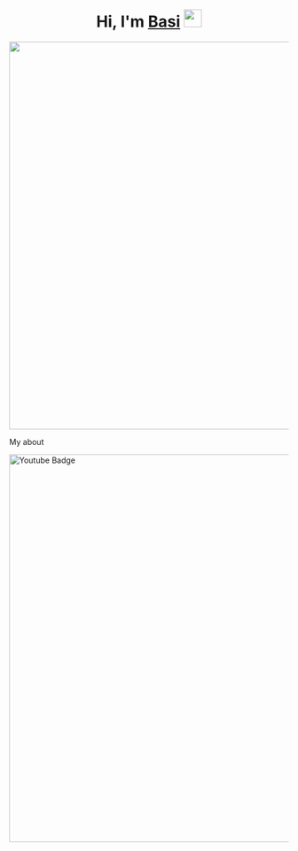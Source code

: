 <h1 align="center">Hi, I'm <a href="https://github.com/DevBasi" target="_blank">Basi</a> 
<img src="https://github.com/blackcater/blackcater/raw/main/images/Hi.gif" height="32"/></h1>

<div id="header" align="center">
  <img src="https://i.pinimg.com/736x/58/fb/fa/58fbfa767d19f19b7bf46aaf90d7b140.jpg" width="700"/>
</div>

My about

  <a href="your-telegram-URL">
    <img src="https://img.shields.io/badge/Telegram-2CA5E0?logo=telegram&logoColor=white" alt="Youtube Badge" width="700/>
  </a>


  <a href="your-telegram-URL">
    <img src="https://img.shields.io/badge/Discord-%235865F2.svg" alt="Youtube Badge" width="700/>
  </a>
  
